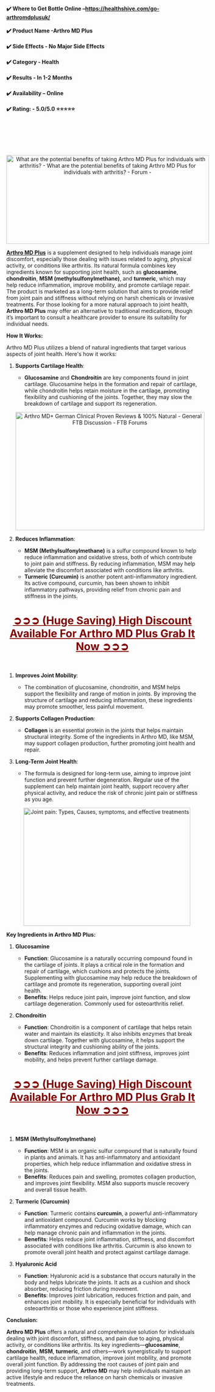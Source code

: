<p><strong>✔️ Where to Get Bottle Online &ndash;<a href="https://healthshive.com/go-arthromdplusuk/">https://healthshive.com/go-arthromdplusuk/</a><br /><br />✔️ Product Name -Arthro MD Plus<br /><br />✔️ Side Effects - No Major Side Effects<br /><br />✔️ Category - Health<br /><br />✔️ Results - In 1-2 Months<br /><br />✔️ Availability &ndash; Online<br /><br />✔️ Rating: - 5.0/5.0 ⭐⭐⭐⭐⭐<br /></strong></p>
<p>&nbsp;</p>
<p style="text-align: center;">&nbsp;</p>
<p style="text-align: center;">&nbsp;</p>
<p style="text-align: center;"><a href="https://healthshive.com/go-arthromdplusuk/"><img class="sFlh5c FyHeAf iPVvYb" style="height: 233px; margin: 0px; max-width: 550px; width: 532px;" src="https://blogger.googleusercontent.com/img/b/R29vZ2xl/AVvXsEgb2wsJ6Z4tyzbJ6csHNx-AgqHu3r7Ah3sOef93UF_YjwqvpN7TSegsi40oyIxE4DuzRStvxWUsjMsvYoyU8CMb-oLJyf5L8M6E9rsPHohvGrmLW-3e6J8wC8QP2x9nMUzv2Ern9eYVcLqHkL3yGWUZjzdW2raoRFm0FHBhK0ihzuVrijeVvu1ikM6y1TA/w550-h312/unnamed%20(4).png" alt="What are the potential benefits of taking Arthro MD Plus for individuals  with arthritis? - What are the potential benefits of taking Arthro MD Plus  for individuals with arthritis? - Forum -" /></a></p>
<p><strong><a href="https://arthromdplus.co.uk/">Arthro MD Plus</a></strong>&nbsp;is a supplement designed to help individuals manage joint discomfort, especially those dealing with issues related to aging, physical activity, or conditions like arthritis. Its natural formula combines key ingredients known for supporting joint health, such as <strong>glucosamine</strong>, <strong>chondroitin</strong>, <strong>MSM (methylsulfonylmethane)</strong>, and <strong>turmeric</strong>, which may help reduce inflammation, improve mobility, and promote cartilage repair. The product is marketed as a long-term solution that aims to provide relief from joint pain and stiffness without relying on harsh chemicals or invasive treatments. For those looking for a more natural approach to joint health, <strong>Arthro MD Plus</strong> may offer an alternative to traditional medications, though it&rsquo;s important to consult a healthcare provider to ensure its suitability for individual needs.</p>
<p><strong>How It Works:</strong></p>
<p>Arthro MD Plus utilizes a blend of natural ingredients that target various aspects of joint health. Here's how it works:</p>
<ol style="text-align: left;">
<li>
<p><strong>Supports Cartilage Health</strong>:</p>
<ul>
<li><strong>Glucosamine</strong> and <strong>Chondroitin</strong> are key components found in joint cartilage. Glucosamine helps in the formation and repair of cartilage, while chondroitin helps retain moisture in the cartilage, promoting flexibility and cushioning of the joints. Together, they may slow the breakdown of cartilage and support its regeneration.</li>
</ul>
<p style="text-align: center;"><a href="https://healthshive.com/go-arthromdplusuk/"><img class="sFlh5c FyHeAf iPVvYb" style="height: 310px; margin: 0px; max-width: 1280px; width: 496px;" src="https://www.vashonbeachcomber.com/wp-content/uploads/2024/10/37715563_web1_M1-VIB20241023_Arthro-MD-Joint-Teaser.jpg" alt="Arthro MD+ German Clinical Proven Reviews &amp; 100% Natural - General FTB  Discussion - FTB Forums" /></a> </p>
</li>
<li>
<p><strong>Reduces Inflammation</strong>:</p>
<ul>
<li><strong>MSM (Methylsulfonylmethane)</strong> is a sulfur compound known to help reduce inflammation and oxidative stress, both of which contribute to joint pain and stiffness. By reducing inflammation, MSM may help alleviate the discomfort associated with conditions like arthritis.</li>
<li><strong>Turmeric (Curcumin)</strong> is another potent anti-inflammatory ingredient. Its active compound, curcumin, has been shown to inhibit inflammatory pathways, providing relief from chronic pain and stiffness in the joints.</li>
</ul>
</li>
</ol>
<h1 style="text-align: center;"><span style="color: #800000;"><strong><a style="color: #800000;" href="https://healthshive.com/go-arthromdplusuk/">➲➲➲ (Huge Saving) High Discount Available For Arthro MD Plus Grab It Now ➲➲➲</a></strong></span></h1>
<p>&nbsp;</p>
<ol style="text-align: left;">
<li>
<p><strong>Improves Joint Mobility</strong>:</p>
<ul>
<li>The combination of glucosamine, chondroitin, and MSM helps support the flexibility and range of motion in joints. By improving the structure of cartilage and reducing inflammation, these ingredients may promote smoother, less painful movement.</li>
</ul>
</li>
<li>
<p><strong>Supports Collagen Production</strong>:</p>
<ul>
<li><strong>Collagen</strong> is an essential protein in the joints that helps maintain structural integrity. Some of the ingredients in Arthro MD, like MSM, may support collagen production, further promoting joint health and repair.</li>
</ul>
</li>
<li>
<p><strong>Long-Term Joint Health</strong>:</p>
<ul>
<li>The formula is designed for long-term use, aiming to improve joint function and prevent further degeneration. Regular use of the supplement can help maintain joint health, support recovery after physical activity, and reduce the risk of chronic joint pain or stiffness as you age.</li>
</ul>
<p style="text-align: center;"><a href="https://healthshive.com/go-arthromdplusuk/"><img class="sFlh5c FyHeAf iPVvYb" style="height: 310px; margin: 0px; max-width: 1000px; width: 438px;" src="https://www.miracleshealth.com/assets/blog/assets/uploads/blog/1704446317Joint_pain_Types,_Causes,_symptoms,_and_effective_treatments.jpg" alt="Joint pain: Types, Causes, symptoms, and effective treatments" /></a> </p>
</li>
</ol>
<p><strong>Key Ingredients in Arthro MD Plus:</strong></p>
<ol>
<li>
<p><strong>Glucosamine</strong></p>
<ul>
<li><strong>Function</strong>: Glucosamine is a naturally occurring compound found in the cartilage of joints. It plays a critical role in the formation and repair of cartilage, which cushions and protects the joints. Supplementing with glucosamine may help reduce the breakdown of cartilage and promote its regeneration, supporting overall joint health.</li>
<li><strong>Benefits</strong>: Helps reduce joint pain, improve joint function, and slow cartilage degeneration. Commonly used for osteoarthritis relief.</li>
</ul>
</li>
<li>
<p><strong>Chondroitin</strong></p>
<ul>
<li><strong>Function</strong>: Chondroitin is a component of cartilage that helps retain water and maintain its elasticity. It also inhibits enzymes that break down cartilage. Together with glucosamine, it helps support the structural integrity and cushioning ability of the joints.</li>
<li><strong>Benefits</strong>: Reduces inflammation and joint stiffness, improves joint mobility, and helps prevent further cartilage damage.</li>
</ul>
</li>
</ol>
<h1 style="text-align: center;"><span style="color: #800000;"><strong><a style="color: #800000;" href="https://healthshive.com/go-arthromdplusuk/">➲➲➲ (Huge Saving) High Discount Available For Arthro MD Plus Grab It Now ➲➲➲</a></strong></span></h1>
<p>&nbsp;</p>
<ol>
<li>
<p><strong>MSM (Methylsulfonylmethane)</strong></p>
<ul>
<li><strong>Function</strong>: MSM is an organic sulfur compound that is naturally found in plants and animals. It has anti-inflammatory and antioxidant properties, which help reduce inflammation and oxidative stress in the joints.</li>
<li><strong>Benefits</strong>: Reduces pain and swelling, promotes collagen production, and improves joint flexibility. MSM also supports muscle recovery and overall tissue health.</li>
</ul>
</li>
<li>
<p><strong>Turmeric (Curcumin)</strong></p>
<ul>
<li><strong>Function</strong>: Turmeric contains <strong>curcumin</strong>, a powerful anti-inflammatory and antioxidant compound. Curcumin works by blocking inflammatory enzymes and reducing oxidative damage, which can help manage chronic pain and inflammation in the joints.</li>
<li><strong>Benefits</strong>: Helps reduce joint inflammation, stiffness, and discomfort associated with conditions like arthritis. Curcumin is also known to promote overall joint health and protect against cartilage damage.</li>
</ul>
</li>
<li>
<p><strong>Hyaluronic Acid</strong></p>
<ul>
<li><strong>Function</strong>: Hyaluronic acid is a substance that occurs naturally in the body and helps lubricate the joints. It acts as a cushion and shock absorber, reducing friction during movement.</li>
<li><strong>Benefits</strong>: Improves joint lubrication, reduces friction and pain, and enhances joint mobility. It is especially beneficial for individuals with osteoarthritis or those who experience joint stiffness.</li>
</ul>
</li>
</ol>
<p><strong>Conclusion:</strong></p>
<div class="flex max-w-full flex-col flex-grow">
<div class="min-h-8 text-message flex w-full flex-col items-end gap-2 whitespace-normal break-words [.text-message+&amp;]:mt-5" dir="auto" data-message-author-role="assistant" data-message-id="23a58123-c041-432e-8d92-9df4ffa364cd" data-message-model-slug="gpt-4o-mini">
<div class="flex w-full flex-col gap-1 empty:hidden first:pt-[3px]">
<div class="markdown prose w-full break-words dark:prose-invert dark">
<p><strong>Arthro MD Plus</strong> offers a natural and comprehensive solution for individuals dealing with joint discomfort, stiffness, and pain due to aging, physical activity, or conditions like arthritis. Its key ingredients&mdash;<strong>glucosamine</strong>, <strong>chondroitin</strong>, <strong>MSM</strong>, <strong>turmeric</strong>, and others&mdash;work synergistically to support cartilage health, reduce inflammation, improve joint mobility, and promote overall joint function. By addressing the root causes of joint pain and providing long-term support, <strong>Arthro MD</strong> may help individuals maintain an active lifestyle and reduce the reliance on harsh chemicals or invasive treatments.</p>
</div>
</div>
</div>
</div>
